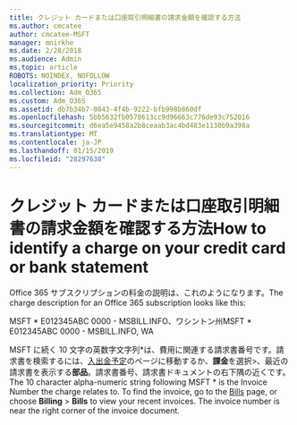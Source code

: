 ```yaml
---
title: クレジット カードまたは口座取引明細書の請求金額を確認する方法
ms.author: cmcatee
author: cmcatee-MSFT
manager: mnirkhe
ms.date: 2/28/2018
ms.audience: Admin
ms.topic: article
ROBOTS: NOINDEX, NOFOLLOW
localization_priority: Priority
ms.collection: Adm_O365
ms.custom: Adm_O365
ms.assetid: db7b34b7-0843-4f4b-9222-bfb998b860df
ms.openlocfilehash: 5bb5632fb0578613cc9d96663c776de93c752016
ms.sourcegitcommit: d6ea5e9458a2b8ceaab3ac4bd483e1130b9a398a
ms.translationtype: MT
ms.contentlocale: ja-JP
ms.lasthandoff: 01/15/2019
ms.locfileid: "28297638"
---
```

# <a name="how-to-identify-a-charge-on-your-credit-card-or-bank-statement"></a><span data-ttu-id="e2689-102">クレジット カードまたは口座取引明細書の請求金額を確認する方法</span><span class="sxs-lookup"><span data-stu-id="e2689-102">How to identify a charge on your credit card or bank statement</span></span>

<span data-ttu-id="e2689-103">Office 365 サブスクリプションの料金の説明は、これのようになります。</span><span class="sxs-lookup"><span data-stu-id="e2689-103">The charge description for an Office 365 subscription looks like this:</span></span>
  
<span data-ttu-id="e2689-104">MSFT \* E012345ABC 0000 - MSBILL.INFO、ワシントン州</span><span class="sxs-lookup"><span data-stu-id="e2689-104">MSFT \* E012345ABC 0000 - MSBILL.INFO, WA</span></span>
  
<span data-ttu-id="e2689-p101">MSFT に続く 10 文字の英数字文字列\*は、費用に関連する請求書番号です。請求書を検索するには、[入出金予定](https://go.microsoft.com/fwlink/p/?linkid=848039)のページに移動するか、**課金**を選択\>、最近の請求書を表示する**部品**。請求書番号、請求書ドキュメントの右下隅の近くです。</span><span class="sxs-lookup"><span data-stu-id="e2689-p101">The 10 character alpha-numeric string following MSFT \* is the Invoice Number the charge relates to. To find the invoice, go to the [Bills](https://go.microsoft.com/fwlink/p/?linkid=848039) page, or choose **Billing** \> **Bills** to view your recent invoices. The invoice number is near the right corner of the invoice document.</span></span> 
  

